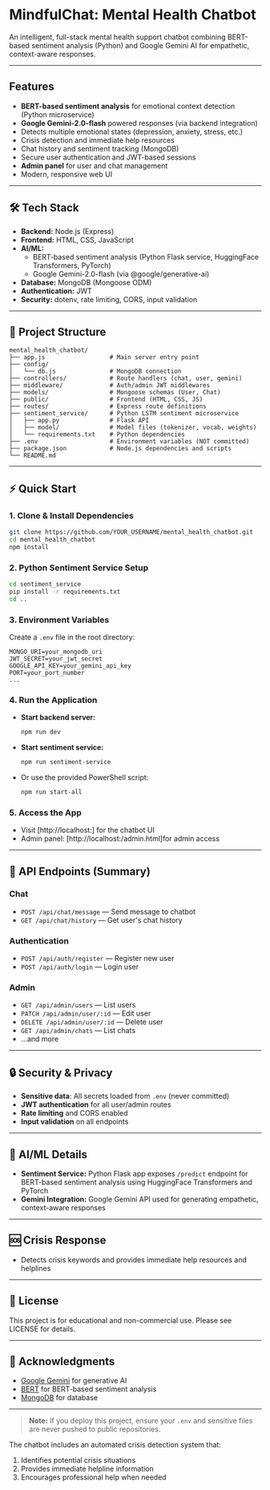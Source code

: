 # MindfulChat: Mental Health Chatbot

An intelligent, full-stack mental health support chatbot combining BERT-based sentiment analysis (Python) and Google Gemini AI for empathetic, context-aware responses.

---

## Features
- **BERT-based sentiment analysis** for emotional context detection (Python microservice)
- **Google Gemini-2.0-flash** powered responses (via backend integration)
- Detects multiple emotional states (depression, anxiety, stress, etc.)
- Crisis detection and immediate help resources
- Chat history and sentiment tracking (MongoDB)
- Secure user authentication and JWT-based sessions
- **Admin panel** for user and chat management
- Modern, responsive web UI

---

## 🛠 Tech Stack
- **Backend:** Node.js (Express)
- **Frontend:** HTML, CSS, JavaScript
- **AI/ML:**
  - BERT-based sentiment analysis (Python Flask service, HuggingFace Transformers, PyTorch)
  - Google Gemini-2.0-flash (via @google/generative-ai)
- **Database:** MongoDB (Mongoose ODM)
- **Authentication:** JWT
- **Security:** dotenv, rate limiting, CORS, input validation

---

## 📁 Project Structure
```
mental_health_chatbot/
├── app.js                  # Main server entry point
├── config/
│   └── db.js               # MongoDB connection
├── controllers/            # Route handlers (chat, user, gemini)
├── middleware/             # Auth/admin JWT middlewares
├── models/                 # Mongoose schemas (User, Chat)
├── public/                 # Frontend (HTML, CSS, JS)
├── routes/                 # Express route definitions
├── sentiment_service/      # Python LSTM sentiment microservice
│   ├── app.py              # Flask API
│   ├── model/              # Model files (tokenizer, vocab, weights)
│   └── requirements.txt    # Python dependencies
├── .env                    # Environment variables (NOT committed)
├── package.json            # Node.js dependencies and scripts
└── README.md
```

---

## ⚡️ Quick Start

### 1. Clone & Install Dependencies
```bash
git clone https://github.com/YOUR_USERNAME/mental_health_chatbot.git
cd mental_health_chatbot
npm install
```

### 2. Python Sentiment Service Setup
```bash
cd sentiment_service
pip install -r requirements.txt
cd ..
```

### 3. Environment Variables
Create a `.env` file in the root directory:
```
MONGO_URI=your_mongodb_uri
JWT_SECRET=your_jwt_secret
GOOGLE_API_KEY=your_gemini_api_key
PORT=your_port_number
...
```

### 4. Run the Application
- **Start backend server:**
  ```bash
  npm run dev
  ```
- **Start sentiment service:**
  ```bash
  npm run sentiment-service
  ```
- Or use the provided PowerShell script:
  ```bash
  npm run start-all
  ```

### 5. Access the App
- Visit [http://localhost:<PORT>] for the chatbot UI
- Admin panel: [http://localhost:<PORT>/admin.html]for admin access

---

## 🔌 API Endpoints (Summary)

### Chat
- `POST /api/chat/message` — Send message to chatbot
- `GET /api/chat/history` — Get user's chat history

### Authentication
- `POST /api/auth/register` — Register new user
- `POST /api/auth/login` — Login user

### Admin
- `GET /api/admin/users` — List users
- `PATCH /api/admin/user/:id` — Edit user
- `DELETE /api/admin/user/:id` — Delete user
- `GET /api/admin/chats` — List chats
- ...and more

---

## 🔒 Security & Privacy
- **Sensitive data**: All secrets loaded from `.env` (never committed)
- **JWT authentication** for all user/admin routes
- **Rate limiting** and CORS enabled
- **Input validation** on all endpoints

---

## 🧠 AI/ML Details
- **Sentiment Service:** Python Flask app exposes `/predict` endpoint for BERT-based sentiment analysis using HuggingFace Transformers and PyTorch
- **Gemini Integration:** Google Gemini API used for generating empathetic, context-aware responses

---

## 🆘 Crisis Response
- Detects crisis keywords and provides immediate help resources and helplines

---

## 📄 License
This project is for educational and non-commercial use. Please see LICENSE for details.

---

## 🙏 Acknowledgments
- [Google Gemini](https://ai.google.dev/) for generative AI
- [BERT](https://huggingface.co/transformers/) for BERT-based sentiment analysis
- [MongoDB](https://www.mongodb.com/) for database

---

> **Note:** If you deploy this project, ensure your `.env` and sensitive files are never pushed to public repositories.

The chatbot includes an automated crisis detection system that:
1. Identifies potential crisis situations
2. Provides immediate helpline information
3. Encourages professional help when needed

